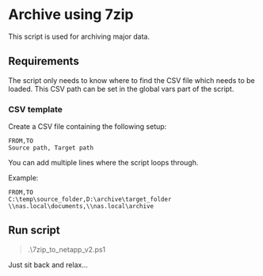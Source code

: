 # Archive using 7zip

This script is used for archiving major data.

## Requirements
The script only needs to know where to find the CSV file which needs to be loaded.
This CSV path can be set in the global vars part of the script.

### CSV template
Create a CSV file containing the following setup:
```
FROM,TO
Source path, Target path
```
You can add multiple lines where the script loops through.

Example:
```
FROM,TO
C:\temp\source_folder,D:\archive\target_folder
\\nas.local\documents,\\nas.local\archive
```

## Run script
> .\7zip_to_netapp_v2.ps1

Just sit back and relax...
